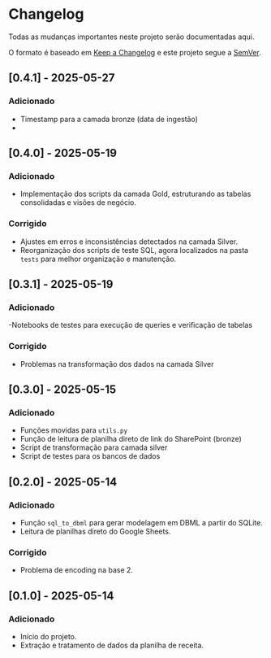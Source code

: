 # Changelog

Todas as mudanças importantes neste projeto serão documentadas aqui.

O formato é baseado em [Keep a Changelog](https://keepachangelog.com/pt-BR/1.0.0/)
e este projeto segue a [SemVer](https://semver.org/lang/pt-BR/).

## [0.4.1] - 2025-05-27
### Adicionado
- Timestamp para a camada bronze (data de ingestão)
- 

## [0.4.0] - 2025-05-19
### Adicionado
- Implementação dos scripts da camada Gold, estruturando as tabelas consolidadas e visões de negócio.

### Corrigido
- Ajustes em erros e inconsistências detectados na camada Silver.
- Reorganização dos scripts de teste SQL, agora localizados na pasta `tests` para melhor organização e manutenção.


## [0.3.1] - 2025-05-19
### Adicionado
-Notebooks de testes para execução de queries e verificação de tabelas

### Corrigido
- Problemas na transformação dos dados na camada Silver

## [0.3.0] - 2025-05-15
### Adicionado
- Funções movidas para `utils.py`
- Função de leitura de planilha direto de link do SharePoint (bronze)
- Script de transformação para camada silver
- Script de testes para os bancos de dados

## [0.2.0] - 2025-05-14

### Adicionado
- Função `sql_to_dbml` para gerar modelagem em DBML a partir do SQLite.
- Leitura de planilhas direto do Google Sheets.

### Corrigido
- Problema de encoding na base 2.

## [0.1.0] - 2025-05-14

### Adicionado
- Início do projeto.
- Extração e tratamento de dados da planilha de receita.
